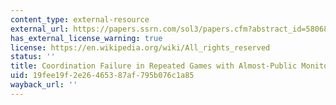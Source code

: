 ```yaml
---
content_type: external-resource
external_url: https://papers.ssrn.com/sol3/papers.cfm?abstract_id=580681
has_external_license_warning: true
license: https://en.wikipedia.org/wiki/All_rights_reserved
status: ''
title: Coordination Failure in Repeated Games with Almost-Public Monitoring
uid: 19fee19f-2e26-4653-87af-795b076c1a85
wayback_url: ''
---
```

